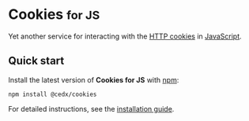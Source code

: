 # Cookies <small>for JS</small>
Yet another service for interacting with the [HTTP cookies](https://developer.mozilla.org/en-US/docs/Web/HTTP/Cookies) in [JavaScript](https://developer.mozilla.org/en-US/docs/Web/JavaScript).

## Quick start
Install the latest version of **Cookies for JS** with [npm](https://www.npmjs.com):

```shell
npm install @cedx/cookies
```

For detailed instructions, see the [installation guide](installation.md).
